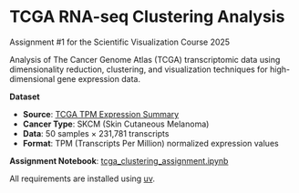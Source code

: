# TCGA RNA-seq Clustering Analysis

Assignment #1 for the Scientific Visualization Course 2025

Analysis of The Cancer Genome Atlas (TCGA) transcriptomic data using dimensionality reduction, clustering, and visualization techniques for high-dimensional gene expression data.

**Dataset**
- **Source**: [TCGA TPM Expression Summary](https://figshare.com/articles/dataset/TCGA_TPM_Expression_Summary_Processed_Transcriptomic_Data_from_10_Cancer_Types/28324271?file=52061405)
- **Cancer Type**: SKCM (Skin Cutaneous Melanoma)
- **Data**: 50 samples × 231,781 transcripts
- **Format**: TPM (Transcripts Per Million) normalized expression values

**Assignment Notebook**: [tcga_clustering_assignment.ipynb](tcga_clustering_assignment.ipynb)

All requirements are installed using [uv](https://github.com/astral-sh/uv).
